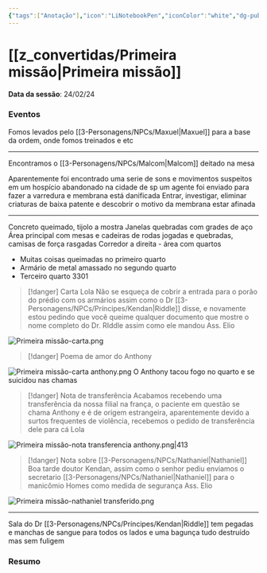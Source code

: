 ```yaml
---
{"tags":["Anotação"],"icon":"LiNotebookPen","iconColor":"white","dg-publish":true,"data":"2024-02-24","dg-hide":true,"dg-path":".","permalink":"//","hide":true,"dgPassFrontmatter":true,"noteIcon":""}
---
```



# [[z_convertidas/Primeira missão\|Primeira missão]]
**Data da sessão**: <span class="input-date">24/02/24</span>
### Eventos
Fomos levados pelo [[3-Personagens/NPCs/Maxuel\|Maxuel]] para a base da ordem, onde fomos treinados e etc

---
Encontramos  o [[3-Personagens/NPCs/Malcom\|Malcom]] deitado na mesa

Aparentemente foi encontrado uma serie de sons e movimentos suspeitos em um hospício abandonado na cidade de sp
um agente foi enviado para fazer a varredura e membrana está danificada
Entrar, investigar, eliminar criaturas de baixa patente e descobrir o motivo da membrana estar afinada

---
Concreto queimado, tijolo a mostra
Janelas quebradas com grades de aço
Área principal com mesas e cadeiras de rodas jogadas e quebradas, camisas de força rasgadas
Corredor a direita - área com quartos
- Muitas coisas queimadas no primeiro quarto
- Armário de metal amassado no segundo quarto
- Terceiro quarto 3301

> [!danger] Carta
Lola
Não se esqueça de cobrir a entrada para o porão do prédio com os armários assim como o Dr [[3-Personagens/NPCs/Príncipes/Kendan\|Riddle]] disse, e novamente estou pedindo que você queime qualquer documento que mostre o nome completo do Dr. RIddle assim como ele mandou
Ass. Elio

![Primeira missão-carta.png](/img/user/z_arquivos/Primeira%20miss%C3%A3o-carta.png) 
> [!danger] Poema de amor do Anthony

![Primeira missão-carta anthony.png](/img/user/z_arquivos/Primeira%20miss%C3%A3o-carta%20anthony.png)
O Anthony tacou fogo no quarto e se suicidou nas chamas

> [!danger] Nota de transferência
> Acabamos recebendo uma transferência da nossa filial na frança, o paciente em questão se chama Anthony e é de origem estrangeira, aparentemente devido a surtos frequentes de violência, recebemos o pedido de transferência dele para cá
> Lola 

![Primeira missão-nota transferencia anthony.png|413](/img/user/z_arquivos/Primeira%20miss%C3%A3o-nota%20transferencia%20anthony.png)

> [!danger] Nota sobre [[3-Personagens/NPCs/Nathaniel\|Nathaniel]]
> Boa tarde doutor Kendan, assim como o senhor pediu enviamos o secretario [[3-Personagens/NPCs/Nathaniel\|Nathaniel]] para o manicômio Homes como medida de segurança
> Ass. Elio
 
![Primeira missão-nathaniel transferido.png](/img/user/z_arquivos/Primeira%20miss%C3%A3o-nathaniel%20transferido.png)

---
Sala do Dr [[3-Personagens/NPCs/Príncipes/Kendan\|Riddle]] tem pegadas e manchas de sangue para todos os lados e uma bagunça tudo destruído mas sem fuligem



### Resumo
<div class="input-textarea"></div>